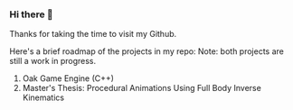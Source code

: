 ### Hi there 👋

Thanks for taking the time to visit my Github.

Here's a brief roadmap of the projects in my repo:
Note: both projects are still a work in progress.

1. Oak Game Engine (C++)
2. Master's Thesis: Procedural Animations Using Full Body Inverse Kinematics
